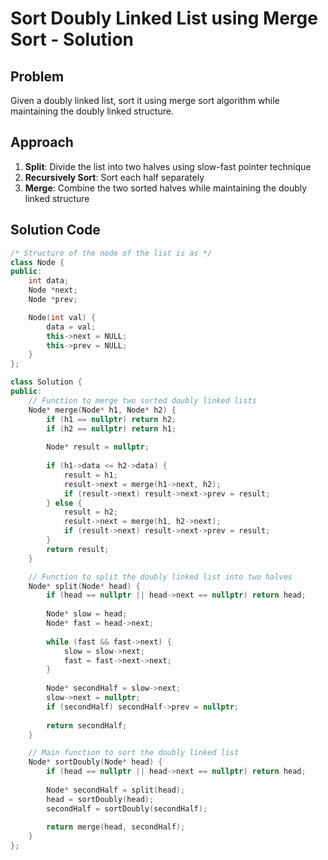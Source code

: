 # Sort Doubly Linked List using Merge Sort - Solution

## Problem
Given a doubly linked list, sort it using merge sort algorithm while maintaining the doubly linked structure.

## Approach
1. **Split**: Divide the list into two halves using slow-fast pointer technique
2. **Recursively Sort**: Sort each half separately
3. **Merge**: Combine the two sorted halves while maintaining the doubly linked structure

## Solution Code
```cpp
/* Structure of the node of the list is as */
class Node {
public:
    int data;
    Node *next;
    Node *prev;

    Node(int val) {
        data = val;
        this->next = NULL;
        this->prev = NULL;
    }
};

class Solution {
public:
    // Function to merge two sorted doubly linked lists
    Node* merge(Node* h1, Node* h2) {
        if (h1 == nullptr) return h2;
        if (h2 == nullptr) return h1;
        
        Node* result = nullptr;
        
        if (h1->data <= h2->data) {
            result = h1;
            result->next = merge(h1->next, h2);
            if (result->next) result->next->prev = result;
        } else {
            result = h2;
            result->next = merge(h1, h2->next);
            if (result->next) result->next->prev = result;
        }
        return result;
    }

    // Function to split the doubly linked list into two halves
    Node* split(Node* head) {
        if (head == nullptr || head->next == nullptr) return head;
        
        Node* slow = head;
        Node* fast = head->next;
        
        while (fast && fast->next) {
            slow = slow->next;
            fast = fast->next->next;
        }
        
        Node* secondHalf = slow->next;
        slow->next = nullptr;
        if (secondHalf) secondHalf->prev = nullptr;
        
        return secondHalf;
    }

    // Main function to sort the doubly linked list
    Node* sortDoubly(Node* head) {
        if (head == nullptr || head->next == nullptr) return head;
        
        Node* secondHalf = split(head);
        head = sortDoubly(head);
        secondHalf = sortDoubly(secondHalf);
        
        return merge(head, secondHalf);
    }
};
